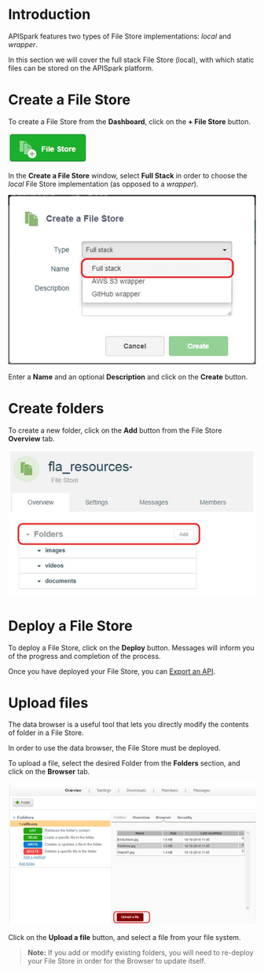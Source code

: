 
# Introduction

APISpark features two types of File Store implementations: *local* and *wrapper*.

In this section we will cover the full stack File Store (local), with which static files can be stored on the APISpark platform.

# Create a File Store

To create a File Store from the **Dashboard**, click on the **+ File Store** button.

  ![+File Store](images/01.jpg "+File Store")

In the **Create a File Store** window, select **Full Stack** in order to choose the *local* File Store implementation (as opposed to a *wrapper*).

  ![Create File Store](images/02.jpg "Create File Store")

Enter a **Name** and an optional **Description** and click on the **Create** button.

# Create folders

To create a new folder, click on the **Add** button from the File Store **Overview** tab.

  ![Add](images/03.jpg "Add")

# Deploy a File Store

To deploy a File Store, click on the **Deploy** button. Messages will inform you of the progress and completion of the process.

Once you have deployed your File Store, you can [Export an API](technical-resources/apispark/guide/store/entity-stores/overview "Export an API").

# Upload files

The data browser is a useful tool that lets you directly modify the contents of folder in a File Store.

In order to use the data browser, the File Store must be deployed.

To upload a file, select the desired Folder from the **Folders** section, and  click on the **Browser** tab.

  ![Browser](images/04.jpg "Browser")

Click on the **Upload a file** button, and select a file from your file system.



 > **Note:** If you add or modify existing folders, you will need to re-deploy your File Store in order for the Browser to update itself.
